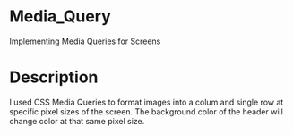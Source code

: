 # Media_Query
Implementing Media Queries for Screens

# Description
I used CSS Media Queries to format images into a colum and single row at specific pixel sizes of the screen.  The background color of the header will change color at that same pixel size.

